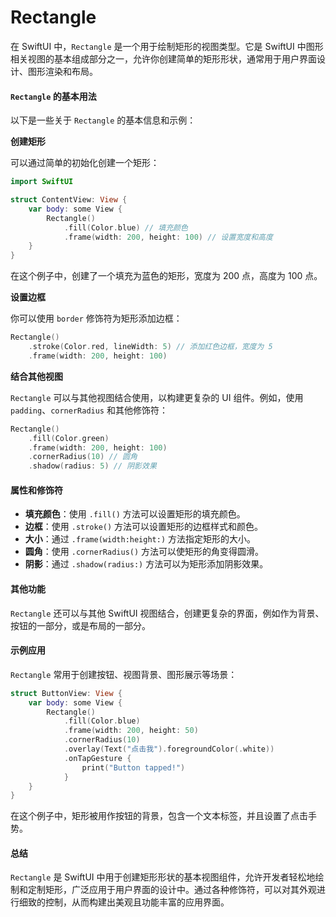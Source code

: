 # Rectangle

在 SwiftUI 中，`Rectangle` 是一个用于绘制矩形的视图类型。它是 SwiftUI 中图形相关视图的基本组成部分之一，允许你创建简单的矩形形状，通常用于用户界面设计、图形渲染和布局。

#### `Rectangle` 的基本用法

以下是一些关于 `Rectangle` 的基本信息和示例：

**创建矩形**

可以通过简单的初始化创建一个矩形：

```swift
import SwiftUI

struct ContentView: View {
    var body: some View {
        Rectangle()
            .fill(Color.blue) // 填充颜色
            .frame(width: 200, height: 100) // 设置宽度和高度
    }
}
```

在这个例子中，创建了一个填充为蓝色的矩形，宽度为 200 点，高度为 100 点。

**设置边框**

你可以使用 `border` 修饰符为矩形添加边框：

```swift
Rectangle()
    .stroke(Color.red, lineWidth: 5) // 添加红色边框，宽度为 5
    .frame(width: 200, height: 100)
```

**结合其他视图**

`Rectangle` 可以与其他视图结合使用，以构建更复杂的 UI 组件。例如，使用 `padding`、`cornerRadius` 和其他修饰符：

```swift
Rectangle()
    .fill(Color.green)
    .frame(width: 200, height: 100)
    .cornerRadius(10) // 圆角
    .shadow(radius: 5) // 阴影效果
```

#### 属性和修饰符

* **填充颜色**：使用 `.fill()` 方法可以设置矩形的填充颜色。
* **边框**：使用 `.stroke()` 方法可以设置矩形的边框样式和颜色。
* **大小**：通过 `.frame(width:height:)` 方法指定矩形的大小。
* **圆角**：使用 `.cornerRadius()` 方法可以使矩形的角变得圆滑。
* **阴影**：通过 `.shadow(radius:)` 方法可以为矩形添加阴影效果。

#### 其他功能

`Rectangle` 还可以与其他 SwiftUI 视图结合，创建更复杂的界面，例如作为背景、按钮的一部分，或是布局的一部分。

#### 示例应用

`Rectangle` 常用于创建按钮、视图背景、图形展示等场景：

```swift
struct ButtonView: View {
    var body: some View {
        Rectangle()
            .fill(Color.blue)
            .frame(width: 200, height: 50)
            .cornerRadius(10)
            .overlay(Text("点击我").foregroundColor(.white))
            .onTapGesture {
                print("Button tapped!")
            }
    }
}
```

在这个例子中，矩形被用作按钮的背景，包含一个文本标签，并且设置了点击手势。

#### 总结

`Rectangle` 是 SwiftUI 中用于创建矩形形状的基本视图组件，允许开发者轻松地绘制和定制矩形，广泛应用于用户界面的设计中。通过各种修饰符，可以对其外观进行细致的控制，从而构建出美观且功能丰富的应用界面。
